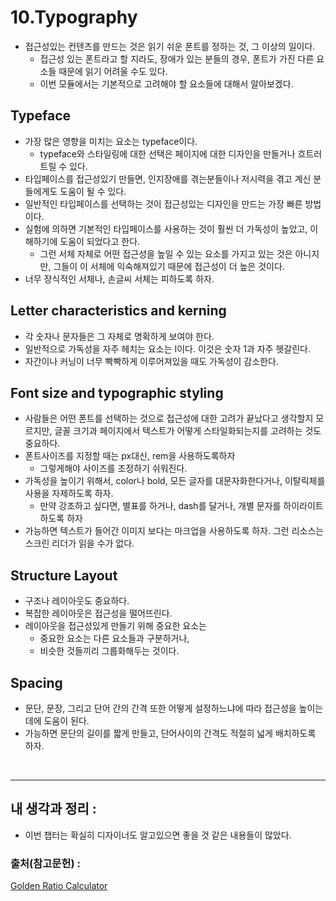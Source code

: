 # 10.Typography

- 접근성있는 컨텐츠를 만드는 것은 읽기 쉬운 폰트를 정하는 것, 그 이상의 일이다.
  - 접근성 있는 폰트라고 할 지라도, 장애가 있는 분들의 경우, 폰트가 가진 다른 요소들 때문에 읽기 어려울 수도 있다.
  - 이번 모듈에서는 기본적으로 고려해야 할 요소들에 대해서 알아보겠다.

## Typeface

- 가장 많은 영향을 미치는 요소는 typeface이다.
  - typeface와 스타일링에 대한 선택은 페이지에 대한 디자인을 만들거나 흐트러트릴 수 있다.
- 타입페이스를 접근성있기 만들면, 인지장애를 겪는분들이나 저시력을 겪고 계신 분들에게도 도움이 될 수 있다.
- 일반적인 타입페이스를 선택하는 것이 접근성있는 디자인을 만드는 가장 빠른 방법이다.
- 실험에 의하면 기본적인 타입페이스를 사용하는 것이 훨씬 더 가독성이 높았고, 이해하기에 도움이 되었다고 한다.
  - 그런 서체 자체로 어떤 접근성을 높일 수 있는 요소를 가지고 있는 것은 아니지만, 그들이 이 서체에 익숙해져있기 때문에 접근성이 더 높은 것이다.
- 너무 장식적인 서체나, 손글씨 서체는 피하도록 하자.

## Letter characteristics and kerning

- 각 숫자나 문자들은 그 자체로 명확하게 보여야 한다.
- 일반적으로 가독성을 자주 헤치는 요소는 I이다. 이것은 숫자 1과 자주 헷갈린다.
- 자간이나 커닝이 너무 빡빡하게 이루어져있을 때도 가독성이 감소한다.

## Font size and typographic styling

- 사람들은 어떤 폰트를 선택하는 것으로 접근성에 대한 고려가 끝났다고 생각할지 모르지만, 글꼴 크기과 페이지에서 텍스트가 어떻게 스타일화되는지를 고려하는 것도 중요하다.
- 폰트사이즈를 지정할 때는 px대신, rem을 사용하도록하자
  - 그렇게해야 사이즈를 조정하기 쉬워진다.
- 가독성을 높이기 위해서, color나 bold, 모든 글자를 대문자화한다거나, 이탈릭체를 사용을 자제하도록 하자.
  - 만약 강조하고 싶다면, 별표를 하거나, dash를 달거나, 개별 문자를 하이라이트하도록 하자
- 가능하면 텍스트가 들어간 이미지 보다는 마크업을 사용하도록 하자. 그런 리소스는 스크린 리더가 읽을 수가 없다.

## Structure Layout

- 구조나 레이아웃도 중요하다.
- 복잡한 레이아웃은 접근성을 떨어뜨린다.
- 레이아웃을 접근성있게 만들기 위해 중요한 요소는
  - 중요한 요소는 다른 요소들과 구분하거나,
  - 비슷한 것들끼리 그룹화해두는 것이다.

## Spacing

- 문단, 문장, 그리고 단어 간의 간격 또한 어떻게 설정하느냐에 따라 접근성을 높이는데에 도움이 된다.
- 가능하면 문단의 길이를 짧게 만들고, 단어사이의 간격도 적절히 넓게 배치하도록 하자.

<br>

---

## 내 생각과 정리 :

- 이번 챕터는 확실히 디자이너도 알고있으면 좋을 것 같은 내용들이 많았다.

### 출처(참고문헌) :

[Golden Ratio Calculator](https://grtcalculator.com/)
